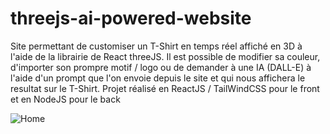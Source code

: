 # threejs-ai-powered-website

Site permettant de customiser un T-Shirt en temps réel affiché en 3D à l'aide de la librairie de React threeJS. Il est possible de modifier sa couleur,
d'importer son prompre motif / logo ou de demander à une IA (DALL-E) à l'aide d'un prompt que l'on envoie depuis le site et qui nous affichera le resultat
sur le T-Shirt.
Projet réalisé en ReactJS / TailWindCSS pour le front et en NodeJS pour le back

![Home]('home-page.png')
